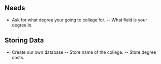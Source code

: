 ## Needs
- Ask for what degree your going to college for.
-- What field is your degree in.

## Storing Data
- Create our own database
-- Store name of the college.
-- Store degree costs.


